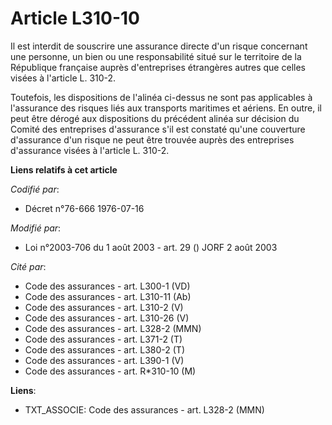 # Article L310-10

Il est interdit de souscrire une assurance directe d'un risque concernant une personne, un bien ou une responsabilité situé
sur le territoire de la République française auprès d'entreprises étrangères autres que celles visées à l'article L. 310-2.

Toutefois, les dispositions de l'alinéa ci-dessus ne sont pas applicables à l'assurance des risques liés aux transports
maritimes et aériens. En outre, il peut être dérogé aux dispositions du précédent alinéa sur décision du Comité des
entreprises d'assurance s'il est constaté qu'une couverture d'assurance d'un risque ne peut être trouvée auprès des
entreprises d'assurance visées à l'article L. 310-2.

**Liens relatifs à cet article**

_Codifié par_:

  - Décret n°76-666 1976-07-16

_Modifié par_:

  - Loi n°2003-706 du 1 août 2003 - art. 29 () JORF 2 août 2003

_Cité par_:

  - Code des assurances - art. L300-1 (VD)
  - Code des assurances - art. L310-11 (Ab)
  - Code des assurances - art. L310-2 (V)
  - Code des assurances - art. L310-26 (V)
  - Code des assurances - art. L328-2 (MMN)
  - Code des assurances - art. L371-2 (T)
  - Code des assurances - art. L380-2 (T)
  - Code des assurances - art. L390-1 (V)
  - Code des assurances - art. R*310-10 (M)

**Liens**:

  - TXT_ASSOCIE: Code des assurances - art. L328-2 (MMN)
